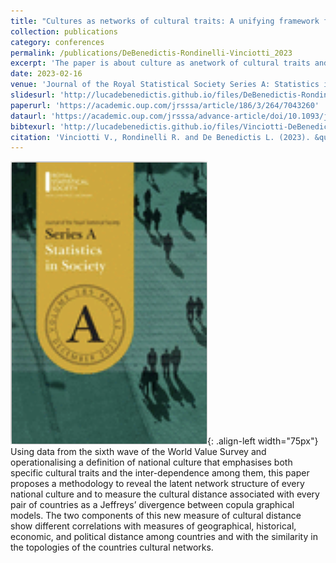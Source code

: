 ```yaml
---
title: "Cultures as networks of cultural traits: A unifying framework for measuring culture and cultural distances"
collection: publications
category: conferences
permalink: /publications/DeBenedictis-Rondinelli-Vinciotti_2023
excerpt: 'The paper is about culture as anetwork of cultural traits and the cultural distance between countries.'
date: 2023-02-16
venue: 'Journal of the Royal Statistical Society Series A: Statistics in Society'
slidesurl: 'http://lucadebenedictis.github.io/files/DeBenedictis-Rondinelli-Vinciotti_2023 - Slides.pdf'
paperurl: 'https://academic.oup.com/jrsssa/article/186/3/264/7043260'
dataurl: 'https://academic.oup.com/jrsssa/advance-article/doi/10.1093/jrsssa/qnae131/7926816'
bibtexurl: 'http://lucadebenedictis.github.io/files/Vinciotti-DeBenedictis-Wit_2024.bib'
citation: 'Vinciotti V., Rondinelli R. and De Benedictis L. (2023). &quotCultures as networks of cultural traits: A unifying framework for measuring culture and cultural distances&quot; <i>Journal of the Royal Statistical Society Series A: Statistics in Society</i>. 186(3), 264–293.'
---
```

![Pub1](/images/JRSSSA.png){: .align-left width="75px"} Using data from the sixth wave of the World Value Survey and operationalising a definition of national culture that emphasises both specific cultural traits and the inter-dependence among them, this paper proposes a methodology to reveal the latent network structure of every national culture and to measure the cultural distance associated with every pair of countries as a Jeffreys’ divergence between copula graphical models. The two components of this new measure of cultural distance show different correlations with measures of geographical, historical, economic, and political distance among countries and with the similarity in the topologies of the countries cultural networks.
